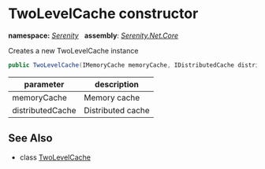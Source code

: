 # TwoLevelCache constructor
**namespace:** *[Serenity](../../README.md#serenity-namespace)*   **assembly**: *[Serenity.Net.Core](../../README.md)*

Creates a new TwoLevelCache instance

```csharp
public TwoLevelCache(IMemoryCache memoryCache, IDistributedCache distributedCache)
```

| parameter | description |
| --- | --- |
| memoryCache | Memory cache |
| distributedCache | Distributed cache |

## See Also

* class [TwoLevelCache](../TwoLevelCache.md)